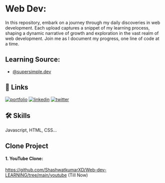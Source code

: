 
# Web Dev:

In this repository, embark on a journey through my daily discoveries in web development. Each upload captures a snippet of my learning process, shaping a dynamic narrative of growth and exploration in the vast realm of web development. Join me as I document my progress, one line of code at a time.


## Learning Source:

- [@supersimple.dev](https://courses.supersimple.dev/courses/html-css)


## 🔗 Links
[![portfolio](https://img.shields.io/badge/my_portfolio-000?style=for-the-badge&logo=ko-fi&logoColor=white)](https://katherineoelsner.com/)
[![linkedin](https://img.shields.io/badge/linkedin-0A66C2?style=for-the-badge&logo=linkedin&logoColor=white)](https://www.linkedin.com/)
[![twitter](https://img.shields.io/badge/twitter-1DA1F2?style=for-the-badge&logo=twitter&logoColor=white)](https://twitter.com/)


## 🛠 Skills
Javascript, HTML, CSS...


## Clone Project
#### 1. YouTube Clone: 
https://github.com/ShashwatkumarXD/Web-dev-LEARNING/tree/main/youtube
(Till Now)

